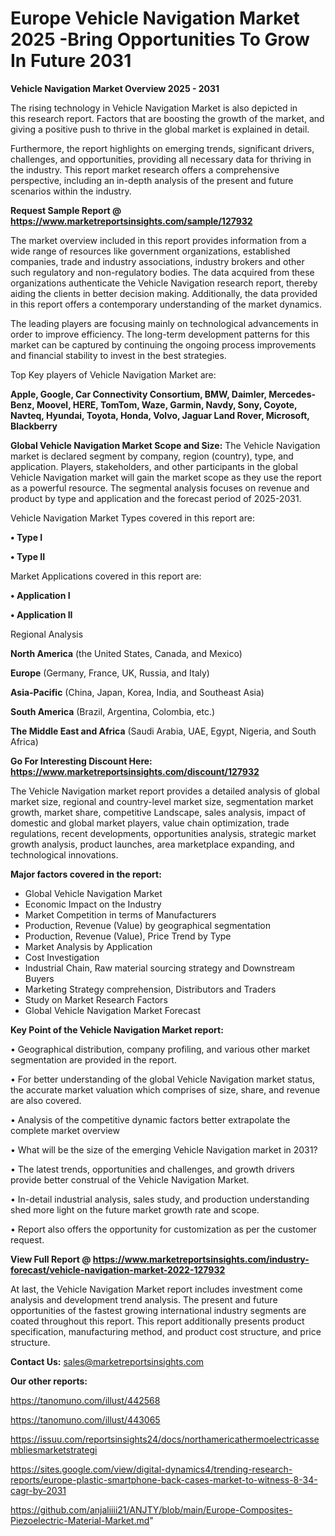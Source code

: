  # Europe Vehicle Navigation Market 2025 -Bring Opportunities To Grow In Future 2031

<Strong> Vehicle Navigation Market Overview 2025 - 2031</strong>

The rising technology in Vehicle Navigation Market is also depicted in this research report. Factors that are boosting the growth of the market, and giving a positive push to thrive in the global market is explained in detail.

Furthermore, the report highlights on emerging trends, significant drivers, challenges, and opportunities, providing all necessary data for thriving in the industry. This report market research offers a comprehensive perspective, including an in-depth analysis of the present and future scenarios within the industry.

<strong>Request Sample Report @ <a href=https://www.marketreportsinsights.com/sample/127932>https://www.marketreportsinsights.com/sample/127932</a></strong>

The market overview included in this report provides information from a wide range of resources like government organizations, established companies, trade and industry associations, industry brokers and other such regulatory and non-regulatory bodies. The data acquired from these organizations authenticate the Vehicle Navigation research report, thereby aiding the clients in better decision making. Additionally, the data provided in this report offers a contemporary understanding of the market dynamics.

The leading players are focusing mainly on technological advancements in order to improve efficiency. The long-term development patterns for this market can be captured by continuing the ongoing process improvements and financial stability to invest in the best strategies.

Top Key players of Vehicle Navigation Market are:

<strong>Apple, Google, Car Connectivity Consortium, BMW, Daimler, Mercedes-Benz, Moovel, HERE, TomTom, Waze, Garmin, Navdy, Sony, Coyote, Navteq, Hyundai, Toyota, Honda, Volvo, Jaguar Land Rover, Microsoft, Blackberry</strong>

<strong><b>Global Vehicle Navigation Market Scope and Size:</b></strong>
The Vehicle Navigation market is declared segment by company, region (country), type, and application. Players, stakeholders, and other participants in the global Vehicle Navigation market will gain the market scope as they use the report as a powerful resource. The segmental analysis focuses on revenue and product by type and application and the forecast period of 2025-2031.

Vehicle Navigation Market Types covered in this report are:

<strong>• Type I

• Type II</strong>

Market Applications covered in this report are:

<strong>• Application I

• Application II</strong> 

Regional Analysis

<strong>North America</strong> (the United States, Canada, and Mexico)

<strong>Europe</strong> (Germany, France, UK, Russia, and Italy)

<strong>Asia-Pacific</strong> (China, Japan, Korea, India, and Southeast Asia)

<strong>South America</strong> (Brazil, Argentina, Colombia, etc.)

<strong>The Middle East and Africa</strong> (Saudi Arabia, UAE, Egypt, Nigeria, and South Africa)

<strong>Go For Interesting Discount Here: <a href=https://www.marketreportsinsights.com/discount/127932>https://www.marketreportsinsights.com/discount/127932</a></strong>

The Vehicle Navigation market report provides a detailed analysis of global market size, regional and country-level market size, segmentation market growth, market share, competitive Landscape, sales analysis, impact of domestic and global market players, value chain optimization, trade regulations, recent developments, opportunities analysis, strategic market growth analysis, product launches, area marketplace expanding, and technological innovations.

<strong><b>Major factors covered in the report:</b></strong>
<ul>
  <li>Global Vehicle Navigation Market </li>
  <li>Economic Impact on the Industry</li>
  <li>Market Competition in terms of Manufacturers</li>
  <li>Production, Revenue (Value) by geographical segmentation</li>
  <li>Production, Revenue (Value), Price Trend by Type</li>
  <li>Market Analysis by Application</li>
  <li>Cost Investigation</li>
  <li>Industrial Chain, Raw material sourcing strategy and Downstream Buyers</li>
  <li>Marketing Strategy comprehension, Distributors and Traders</li>
  <li>Study on Market Research Factors</li>
  <li>Global Vehicle Navigation Market Forecast</li>
</ul>

<strong><b>Key Point of the Vehicle Navigation Market report:</b></strong>

• Geographical distribution, company profiling, and various other market segmentation are provided in the report.

• For better understanding of the global Vehicle Navigation market status, the accurate market valuation which comprises of size, share, and revenue are also covered.

• Analysis of the competitive dynamic factors better extrapolate the complete market overview

• What will be the size of the emerging Vehicle Navigation market in 2031?

• The latest trends, opportunities and challenges, and growth drivers provide better construal of the Vehicle Navigation Market.

• In-detail industrial analysis, sales study, and production understanding shed more light on the future market growth rate and scope.

• Report also offers the opportunity for customization as per the customer request.

<strong><b>View Full Report @ <a href=https://www.marketreportsinsights.com/industry-forecast/vehicle-navigation-market-2022-127932>https://www.marketreportsinsights.com/industry-forecast/vehicle-navigation-market-2022-127932</a></b></strong>


At last, the Vehicle Navigation Market report includes investment come analysis and development trend analysis. The present and future opportunities of the fastest growing international industry segments are coated throughout this report. This report additionally presents product specification, manufacturing method, and product cost structure, and price structure.

<strong>Contact Us:</strong>
sales@marketreportsinsights.com

<strong>Our other reports:</strong>

<a href=https://tanomuno.com/illust/442568>https://tanomuno.com/illust/442568</a>

<a href=https://tanomuno.com/illust/443065>https://tanomuno.com/illust/443065</a>

<a href=https://issuu.com/reportsinsights24/docs/northamericathermoelectricassembliesmarketstrategi>https://issuu.com/reportsinsights24/docs/northamericathermoelectricassembliesmarketstrategi</a>

<a href=https://sites.google.com/view/digital-dynamics4/trending-research-reports/europe-plastic-smartphone-back-cases-market-to-witness-8-34-cagr-by-2031>https://sites.google.com/view/digital-dynamics4/trending-research-reports/europe-plastic-smartphone-back-cases-market-to-witness-8-34-cagr-by-2031</a>

<a href=https://github.com/anjaliiii21/ANJTY/blob/main/Europe-Composites-Piezoelectric-Material-Market.md>https://github.com/anjaliiii21/ANJTY/blob/main/Europe-Composites-Piezoelectric-Material-Market.md</a>"

